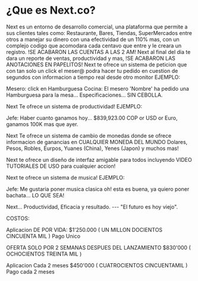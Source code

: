 # ¿Que es Next.co?

Next es un entorno de desarrollo comercial, una plataforma que permite a sus clientes tales como: Restaurante, Bares, Tiendas, SuperMercados entre otros a manejar su dinero con una efectividad de un 110% mas, con un complejo codigo que acomodara cada centavo que entre y le creara un registro. !SE ACABARON LAS CUENTAS A LAS 2 AM! Next al final del dia te dara un reporte de ventas, productividad y mas, !SE ACABARON LAS ANOTACIONES EN PAPELITOS! Next te ofrece un sistema de peticion que con tan solo un click el meser@ podra hacer tu pedido en cuestion de segundos con informacion a tiempo real desde otro monitor EJEMPLO:

Mesero: click en Hamburguesa
Cocina: El mesero 'Nombre' ha pedido una Hamburguesa para la mesa... Especificaciones... SIN CEBOLLA.

Next Te ofrece un sistema de productividad! EJEMPLO:

Jefe: Haber cuanto ganamos hoy... $839,923.00 COP or USD or Euro, ganamos 100K mas que ayer.

Next Te ofrece un sistema de cambio de monedas donde se ofrece informacion de ganancias en CUALQUIER MONEDA DEL MUNDO Dolares, Pesos, Robles, Eurpos, Yuanes (China), Yenes (Japon) y muchos mas!

Next te ofrece un diseño de interfaz amigable para todos incluyendo VIDEO TUTORIALES DE USO para cualquier accion!

Next te ofrece un sistema de musica! EJEMPLO:

Jefe: Me gustaria poner musica clasica oh! esta es buena, ya quiero poner bachata... LO QUE SEA!

Next... Productividad, Eficacia y resultado. --- "El futuro es hoy viejo".

COSTOS:

Aplicacion DE POR VIDA: $1'250.000 ( UN MILLON DOCIENTOS CINCUENTA MIL ) Pago Unico

OFERTA SOLO POR 2 SEMANAS DESPUES DEL LANZAMIENTO $830'000 ( OCHOCIENTOS TREINTA MIL )

Aplicacion Cada 2 meses $450'000 ( CUATROCIENTOS CINCUENTAMIL ) Pago cada 2 meses
